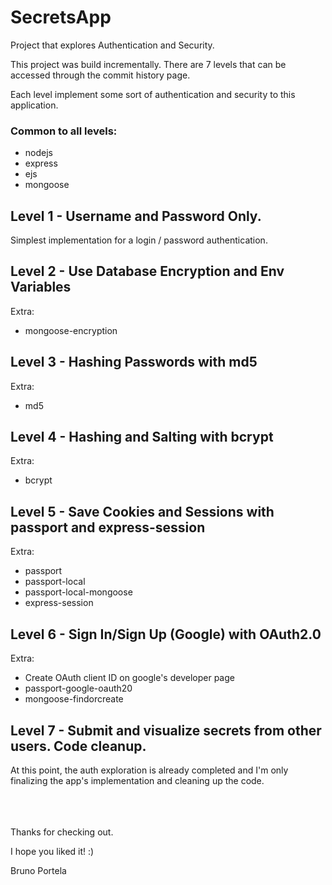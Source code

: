 # SecretsApp
Project that explores Authentication and Security.

This project was build incrementally. There are 7 levels that can be accessed through the commit history page.

Each level implement some sort of authentication and security to this application.

### Common to all levels:
- nodejs
- express
- ejs
- mongoose


## Level 1 - Username and Password Only.
Simplest implementation for a login / password authentication.

## Level 2 - Use Database Encryption and Env Variables
Extra: 
- mongoose-encryption

## Level 3 - Hashing Passwords with md5
Extra:
- md5

## Level 4 - Hashing and Salting with bcrypt
Extra:
- bcrypt

## Level 5 - Save Cookies and Sessions with passport and express-session
Extra:
- passport
- passport-local
- passport-local-mongoose
- express-session

## Level 6 - Sign In/Sign Up (Google) with OAuth2.0
Extra:
- Create OAuth client ID on google's developer page
- passport-google-oauth20
- mongoose-findorcreate

## Level 7 - Submit and visualize secrets from other users. Code cleanup.
At this point, the auth exploration is already completed and I'm only finalizing the app's implementation and cleaning up the code.


<br><br><br>
Thanks for checking out.

I hope you liked it! :)

Bruno Portela
